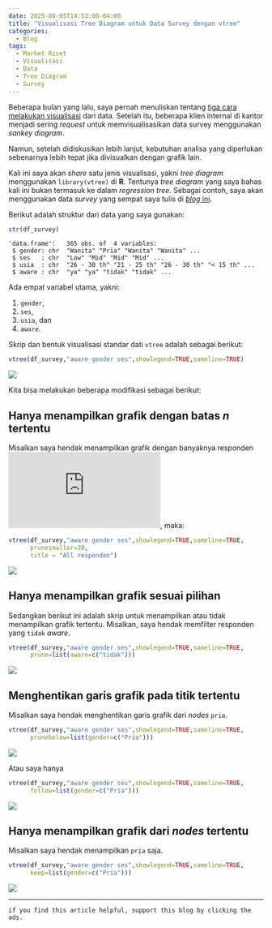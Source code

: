 ```yaml
---
date: 2025-08-05T14:53:00-04:00
title: "Visualisasi Tree Diagram untuk Data Survey dengan vtree"
categories:
  - Blog
tags:
  - Market Riset
  - Visualisasi
  - Data
  - Tree Diagram
  - Survey
---
```


Beberapa bulan yang lalu, saya pernah menuliskan tentang [tiga cara
melakukan visualisasi](https://ikanx101.com/blog/3-waysgraph/) dari
data. Setelah itu, beberapa klien internal di kantor menjadi sering
*request* untuk memvisualisasikan data survey menggunakan *sankey
diagram*.

Namun, setelah didiskusikan lebih lanjut, kebutuhan analisa yang
diperlukan sebenarnya lebih tepat jika divisualkan dengan grafik lain.

Kali ini saya akan *share* satu jenis visualisasi, yakni *tree diagram*
menggunakan `library(vtree)` di **R**. Tentunya *tree diagram* yang saya
bahas kali ini bukan termasuk ke dalam *regression tree*. Sebagai
contoh, saya akan menggunakan data *survey* yang sempat saya tulis di
[*blog* ini](https://ikanx101.com/blog/data-sintetis/).

Berikut adalah struktur dari data yang saya gunakan:

``` r
str(df_survey)
```

    'data.frame':   365 obs. of  4 variables:
     $ gender: chr  "Wanita" "Pria" "Wanita" "Wanita" ...
     $ ses   : chr  "Low" "Mid" "Mid" "Mid" ...
     $ usia  : chr  "26 - 30 th" "21 - 25 th" "26 - 30 th" "< 15 th" ...
     $ aware : chr  "ya" "ya" "tidak" "tidak" ...

Ada empat variabel utama, yakni:

1.  `gender`,
2.  `ses`,
3.  `usia`, dan
4.  `aware`.

Skrip dan bentuk visualisasi standar dati `vtree` adalah sebagai
berikut:

``` r
vtree(df_survey,"aware gender ses",showlegend=TRUE,sameline=TRUE)
```

![](https://raw.githubusercontent.com/ikanx101/ikanx101.github.io/master/_posts/training%20R/diagram_vtree/draft_files/figure-commonmark/vtree001.png)

Kita bisa melakukan beberapa modifikasi sebagai berikut:

## Hanya menampilkan grafik dengan batas *n* tertentu

Misalkan saya hendak menampilkan grafik dengan banyaknya responden
![n \geq 30](https://latex.codecogs.com/svg.latex?n%20%5Cgeq%2030 "n \geq 30"),
maka:

``` r
vtree(df_survey,"aware gender ses",showlegend=TRUE,sameline=TRUE,
      prunesmaller=30,
      title = "All responden")
```

![](https://raw.githubusercontent.com/ikanx101/ikanx101.github.io/master/_posts/training%20R/diagram_vtree/draft_files/figure-commonmark/vtree002.png)

## Hanya menampilkan grafik sesuai pilihan

Sedangkan berikut ini adalah skrip untuk menampilkan atau tidak
menampilkan grafik tertentu. Misalkan, saya hendak memfilter responden
yang `tidak` *aware*.

``` r
vtree(df_survey,"aware gender ses",showlegend=TRUE,sameline=TRUE,
      prune=list(aware=c("tidak")))
```

![](https://raw.githubusercontent.com/ikanx101/ikanx101.github.io/master/_posts/training%20R/diagram_vtree/draft_files/figure-commonmark/vtree003.png)

## Menghentikan garis grafik pada titik tertentu

Misalkan saya hendak menghentikan garis grafik dari *nodes* `pria`.

``` r
vtree(df_survey,"aware gender ses",showlegend=TRUE,sameline=TRUE,
      prunebelow=list(gender=c("Pria")))
```

![](https://raw.githubusercontent.com/ikanx101/ikanx101.github.io/master/_posts/training%20R/diagram_vtree/draft_files/figure-commonmark/vtree004.png)

Atau saya hanya

``` r
vtree(df_survey,"aware gender ses",showlegend=TRUE,sameline=TRUE,
      follow=list(gender=c("Pria")))
```

![](https://raw.githubusercontent.com/ikanx101/ikanx101.github.io/master/_posts/training%20R/diagram_vtree/draft_files/figure-commonmark/vtree005.png)

## Hanya menampilkan grafik dari *nodes* tertentu

Misalkan saya hendak menampilkan `pria` saja.

``` r
vtree(df_survey,"aware gender ses",showlegend=TRUE,sameline=TRUE,
      keep=list(gender=c("Pria")))
```

![](https://raw.githubusercontent.com/ikanx101/ikanx101.github.io/master/_posts/training%20R/diagram_vtree/draft_files/figure-commonmark/vtree006.png)

------------------------------------------------------------------------

`if you find this article helpful, support this blog by clicking the ads.`
